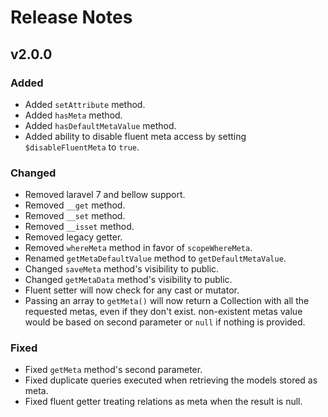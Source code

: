 # Release Notes

## v2.0.0

### Added

* Added `setAttribute` method.
* Added `hasMeta` method.
* Added `hasDefaultMetaValue` method.
* Added ability to disable fluent meta access by setting `$disableFluentMeta` to `true`.

### Changed

* Removed laravel 7 and bellow support.
* Removed `__get` method.
* Removed `__set` method.
* Removed `__isset` method.
* Removed legacy getter.
* Removed `whereMeta` method in favor of `scopeWhereMeta`.
* Renamed `getMetaDefaultValue` method to `getDefaultMetaValue`.
* Changed `saveMeta` method's visibility to public.
* Changed `getMetaData` method's visibility to public.
* Fluent setter will now check for any cast or mutator.
* Passing an array to `getMeta()` will now return a Collection with all the requested metas, even if they don't exist. non-existent metas value would be based on second parameter or `null` if nothing is provided.

### Fixed

* Fixed `getMeta` method's second parameter.
* Fixed duplicate queries executed when retrieving the models stored as meta.
* Fixed fluent getter treating relations as meta when the result is null.
